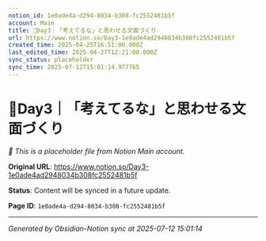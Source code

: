 ```yaml
---
notion_id: 1e0ade4a-d294-8034-b308-fc2552481b5f
account: Main
title: 🔹Day3｜「考えてるな」と思わせる文面づくり
url: https://www.notion.so/Day3-1e0ade4ad2948034b308fc2552481b5f
created_time: 2025-04-25T16:51:00.000Z
last_edited_time: 2025-04-27T12:21:00.000Z
sync_status: placeholder
sync_time: 2025-07-12T15:01:14.977765
---
```


# 🔹Day3｜「考えてるな」と思わせる文面づくり

*🔄 This is a placeholder file from Notion Main account.*

**Original URL**: https://www.notion.so/Day3-1e0ade4ad2948034b308fc2552481b5f

**Status**: Content will be synced in a future update.

**Page ID**: `1e0ade4a-d294-8034-b308-fc2552481b5f`

---

*Generated by Obsidian-Notion sync at 2025-07-12 15:01:14*
